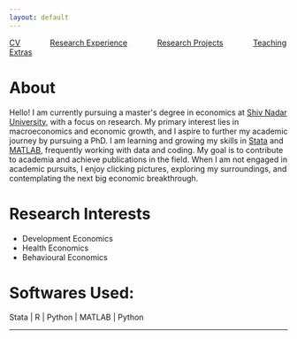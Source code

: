 ```yaml
---
layout: default
---
```


[CV](/assets/CV_Feb2024.pdf) <span style="margin-right: 50px;"></span> [Research Experience](/research_experience.md/) <span style="margin-right: 50px;"></span> [Research Projects](/research_projects.md/) <span style="margin-right: 50px;"></span> [Teaching](/teaching.md/)<span style="margin-right: 50px;"></span> [Extras](/githubrepositories.md/)


# About

Hello! I am currently pursuing a master's degree in economics at [Shiv Nadar University](https://snu.edu.in/home/), with a focus on research. My primary interest lies in macroeconomics and economic growth, and I aspire to further my academic journey by pursuing a PhD. I am learning and growing my skills in [Stata](https://www.stata.com) and [MATLAB](https://in.mathworks.com/company.html), frequently working with data and coding. My goal is to contribute to academia and achieve publications in the field. When I am not engaged in academic pursuits, I enjoy clicking pictures, exploring my surroundings, and contemplating the next big economic breakthrough.

# Research Interests

- Development Economics
- Health Economics
- Behavioural Economics

# Softwares Used:
Stata | R | Python | MATLAB | Python 

---
